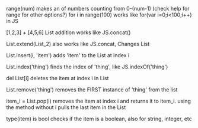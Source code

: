 range(num)
	makes an of numbers counting from 0-(num-1)
	(check help for range for other options?)
for i in range(100)
	works like for(var i=0;i<100;i++) in JS

[1,2,3] + [4,5,6]
	List addition works like JS.concat()

List.extend(List_2)
	also works like JS.concat, Changes List

List.insert(i, 'item')
	adds 'item' to the List at index i

List.index('thing')
	finds the index of 'thing', like JS.indexOf('thing')

del List[i]
	deletes the item at index i in List

List.remove('thing')
	removes the FIRST instance of 'thing' from the list

item_i = List.pop(i)
	removes the item at index i and returns it to item_i. using the method without i pulls the last item in the List

type(item) is bool
	checks if the item is a boolean, also for string, integer, etc

